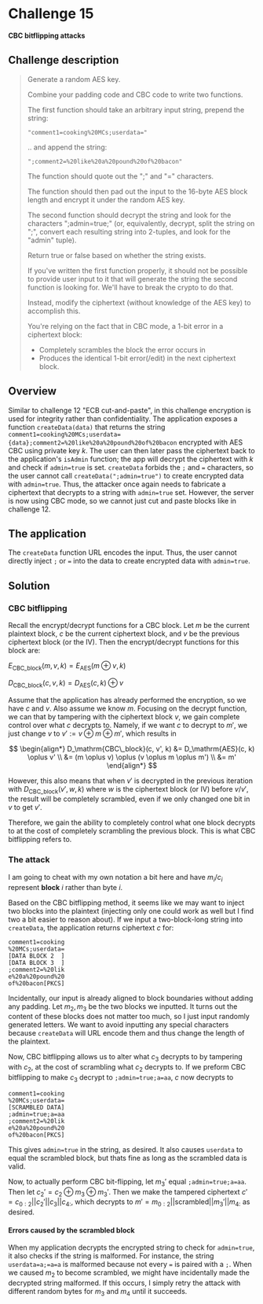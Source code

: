 # Challenge 15

**CBC bitflipping attacks**

## Challenge description

> Generate a random AES key.
> 
> Combine your padding code and CBC code to write two functions.
> 
> The first function should take an arbitrary input string, prepend the string:
> 
> ```
> "comment1=cooking%20MCs;userdata="
> ```
> 
> .. and append the string:
> 
> ```
> ";comment2=%20like%20a%20pound%20of%20bacon"
> ```
> 
> The function should quote out the ";" and "=" characters.
> 
> The function should then pad out the input to the 16-byte AES block length and encrypt it under the random AES key.
> 
> The second function should decrypt the string and look for the characters ";admin=true;" (or, equivalently, decrypt, split the string on ";", convert each resulting string into 2-tuples, and look for the "admin" tuple).
> 
> Return true or false based on whether the string exists.
> 
> If you've written the first function properly, it should not be possible to provide user input to it that will generate the string the second function is looking for. We'll have to break the crypto to do that.
> 
> Instead, modify the ciphertext (without knowledge of the AES key) to accomplish this.
> 
> You're relying on the fact that in CBC mode, a 1-bit error in a ciphertext block:
> - Completely scrambles the block the error occurs in
> - Produces the identical 1-bit error(/edit) in the next ciphertext block.

## Overview

Similar to challenge 12 "ECB cut-and-paste", in this challenge encryption is used for integrity rather than confidentiality. The application exposes a function `createData(data)` that returns the string `comment1=cooking%20MCs;userdata={data};comment2=%20like%20a%20pound%20of%20bacon` encrypted with AES CBC using private key $k$. The user can then later pass the ciphertext back to the application's `isAdmin` function; the app will decrypt the ciphertext with $k$ and check if `admin=true` is set. `createData` forbids the `;` and `=` characters, so the user cannot call `createData(";admin=true")` to create encrypted data with `admin=true`. Thus, the attacker once again needs to fabricate a ciphertext that decrypts to a string with `admin=true` set. However, the server is now using CBC mode, so we cannot just cut and paste blocks like in challenge 12.

## The application

The `createData` function URL encodes the input. Thus, the user cannot directly inject `;` or `=` into the data to create encrypted data with `admin=true`.

## Solution

### CBC bitflipping

Recall the encrypt/decrypt functions for a CBC block. Let $m$ be the current plaintext block, $c$ be the current ciphertext block, and $v$ be the previous ciphertext block (or the IV). Then the encrypt/decrypt functions for this block are:

$E_\mathrm{CBC\_block}(m, v, k) = E_\mathrm{AES}(m \oplus v, k)$

$D_\mathrm{CBC\_block}(c, v, k) = D_\mathrm{AES}(c, k) \oplus v$

Assume that the application has already performed the encryption, so we have $c$ and $v$. Also assume we know $m$. Focusing on the decrypt function, we can that by tampering with the ciphertext block $v$, we gain complete control over what $c$ decrypts to. Namely, if we want $c$ to decrypt to $m'$, we just change $v$ to $v' := v \oplus m \oplus m'$, which results in

$$
\begin{align*}
D_\mathrm{CBC\_block}(c, v', k) &= D_\mathrm{AES}(c, k) \oplus v' \\
&= (m \oplus v) \oplus (v \oplus m \oplus m') \\
&= m'
\end{align*}
$$

However, this also means that when $v'$ is decrypted in the previous iteration with $D_\mathrm{CBC\_block}(v', w, k)$ where $w$ is the ciphertext block (or IV) before $v/v'$, the result will be completely scrambled, even if we only changed one bit in $v$ to get $v'$.

Therefore, we gain the ability to completely control what one block decrypts to at the cost of completely scrambling the previous block. This is what CBC bitflipping refers to.

### The attack

I am going to cheat with my own notation a bit here and have $m_i$/$c_i$ represent **block** $i$ rather than byte $i$.

Based on the CBC bitflipping method, it seems like we may want to inject two blocks into the plaintext (injecting only one could work as well but I find two a bit easier to reason about). If we input a two-block-long string into `createData`, the application returns ciphertext $c$ for:

```
comment1=cooking
%20MCs;userdata=
[DATA BLOCK 2  ]
[DATA BLOCK 3  ]
;comment2=%20lik
e%20a%20pound%20
of%20bacon[PKCS]
```

Incidentally, our input is already aligned to block boundaries without adding any padding. Let $m_2, m_3$ be the two blocks we inputted. It turns out the content of these blocks does not matter too much, so I just input randomly generated letters. We want to avoid inputting any special characters because `createData` will URL encode them and thus change the length of the plaintext.

Now, CBC bitflipping allows us to alter what $c_3$ decrypts to by tampering with $c_2$, at the cost of scrambling what $c_2$ decrypts to. If we preform CBC bitflipping to make $c_3$ decrypt to `;admin=true;a=aa`, $c$ now decrypts to

```
comment1=cooking
%20MCs;userdata=
[SCRAMBLED DATA]
;admin=true;a=aa
;comment2=%20lik
e%20a%20pound%20
of%20bacon[PKCS]
```

This gives `admin=true` in the string, as desired. It also causes `userdata` to equal the scrambled block, but thats fine as long as the scrambled data is valid.

Now, to actually perform CBC bit-flipping, let $m_3'$ equal `;admin=true;a=aa`. Then let $c_2' = c_2 \oplus m_3 \oplus m_3'$. Then we make the tampered ciphertext $c' = c_{0:2} || c_2' || c_3 || c_{4:}$, which decrypts to $m' = m_{0:2} || \text{scrambled} || m_3' || m_{4:}$ as desired.

#### Errors caused by the scrambled block

When my application decrypts the encrypted string to check for `admin=true`, it also checks if the string is malformed. For instance, the string `userdata=a;=a=a` is malformed because not every `=` is paired with a `;`. When we caused $m_2$ to become scrambled, we might have incidentally made the decrypted string malformed. If this occurs, I simply retry the attack with different random bytes for $m_3$ and $m_4$ until it succeeds.
